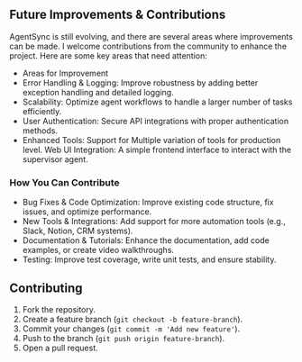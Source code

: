 
## Future Improvements & Contributions
AgentSync is still evolving, and there are several areas where improvements can be made. I welcome contributions from the community to enhance the project. Here are some key areas that need attention:

- Areas for Improvement
- Error Handling & Logging: Improve robustness by adding better exception handling and detailed logging.
- Scalability: Optimize agent workflows to handle a larger number of tasks efficiently.
- User Authentication: Secure API integrations with proper authentication methods.
- Enhanced Tools: Support for Multiple variation of tools for production level.
Web UI Integration: A simple frontend interface to interact with the supervisor agent.
### How You Can Contribute
- Bug Fixes & Code Optimization: Improve existing code structure, fix issues, and optimize performance.
- New Tools & Integrations: Add support for more automation tools (e.g., Slack, Notion, CRM systems).
- Documentation & Tutorials: Enhance the documentation, add code examples, or create video walkthroughs.
- Testing: Improve test coverage, write unit tests, and ensure stability.

## Contributing
1. Fork the repository.
2. Create a feature branch (`git checkout -b feature-branch`).
3. Commit your changes (`git commit -m 'Add new feature'`).
4. Push to the branch (`git push origin feature-branch`).
5. Open a pull request.

